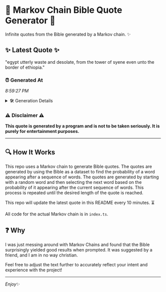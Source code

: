 # 📖 Markov Chain Bible Quote Generator 📖

Infinite quotes from the Bible generated by a Markov chain. ✨

## ✨ Latest Quote ✨
"egypt utterly waste and desolate, from the tower of syene even unto the border of ethiopia."

### ⏰ Generated At
*8:59:27 PM*

<details>
    <summary>🛠️ Generation Details</summary>
    <p>
        <strong>🌱 Seed:</strong> egypt<br>
        <strong>🔄 Iterations:</strong> 15<br>
        <strong>📜 Context History:</strong><br>[ egypt ]: utterly<br>[ egypt, utterly ]: waste<br>[ egypt, utterly, waste ]: and<br>[ egypt, utterly, waste, and ]: desolate,<br>[ egypt, utterly, waste, and, desolate, ]: from<br>[ egypt, utterly, waste, and, desolate,, from ]: the<br>[ utterly, waste, and, desolate,, from, the ]: tower<br>[ waste, and, desolate,, from, the, tower ]: of<br>[ and, desolate,, from, the, tower, of ]: syene<br>[ desolate,, from, the, tower, of, syene ]: even<br>[ from, the, tower, of, syene, even ]: unto<br>[ the, tower, of, syene, even, unto ]: the<br>[ tower, of, syene, even, unto, the ]: border<br>[ of, syene, even, unto, the, border ]: of<br>[ syene, even, unto, the, border, of ]: ethiopia.<br>
    </p>
</details>

### ⚠️ Disclaimer ⚠️
**This quote is generated by a program and is not to be taken seriously. It is purely for entertainment purposes.**

---

## 🔍 How It Works

This repo uses a Markov chain to generate Bible quotes. The quotes are generated by using the Bible as a dataset to find the probability of a word appearing after a sequence of words. The quotes are generated by starting with a random word and then selecting the next word based on the probability of it appearing after the current sequence of words. This process is repeated until the desired length of the quote is reached.

This repo will update the latest quote in this README every 10 minutes. ⏳

All code for the actual Markov chain is in `index.ts`.

## ❓ Why

I was just messing around with Markov Chains and found that the Bible surprisingly yielded good results when prompted. 
It was suggested by a friend, and I am in no way christian.

Feel free to adjust the text further to accurately reflect your intent and experience with the project!

---

*Enjoy*✨
